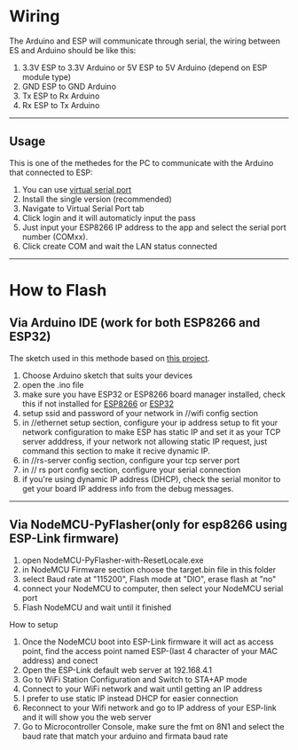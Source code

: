 Wiring
===
The Arduino and ESP will communicate through serial, the wiring between ES and Arduino should be like this:
1. 3.3V ESP to 3.3V Arduino  or 5V ESP to 5V Arduino (depend on ESP module type)
2. GND  ESP to GND  Arduino
3. Tx   ESP to Rx   Arduino
4. Rx   ESP to Tx   Arduino
---
Usage
---
This is one of the methedes for the PC to communicate with the Arduino that connected to ESP:
1. You can use [virtual serial port](<https://www.hw-group.com/software/hw-vsp3-virtual-serial-port>) 
2. Install the single version (recommended)
3. Navigate to Virtual Serial Port tab
4. Click login and it will automaticly input the pass
5. Just input your ESP8266 IP address to the app and select the serial port number (COMxx).
6. Click create COM and wait the LAN status connected
---
How to Flash
===
Via Arduino IDE (work for both ESP8266 and ESP32)
---
The sketch used in this methode based on [this project](<https://www.hackster.io/techbase_group/arduino-esp32-serial-port-to-tcp-converter-via-wifi-66d341>).
1. Choose Arduino sketch that suits your devices
2. open the .ino file
3. make sure you have ESP32 or ESP8266 board manager installed, check this if not installed for [ESP8266](<https://arduino-esp8266.readthedocs.io/en/latest/installing.html>) or [ESP32](<https://www.hackster.io/abdularbi17/how-to-install-esp32-board-in-arduino-ide-1cd571>)
4. setup ssid and password of your network in //wifi config section
5. in //ethernet setup section, configure your ip address setup to fit your network configuration to make ESP has static IP and set it as your TCP server adddress, if your network not allowing static IP request, just command this section to make it recive dynamic IP.
7. in //rs-server config section, configure your tcp server port
8. in // rs port config section, configure your serial connection
9. if you're using dynamic IP address (DHCP), check the serial monitor to get your board IP address info from the debug messages.
---

Via NodeMCU-PyFlasher(only for esp8266 using ESP-Link firmware)
---
1. open NodeMCU-PyFlasher-with-ResetLocale.exe
2. in NodeMCU Firmware section choose the target.bin file in this folder
3. select Baud rate at "115200", Flash mode at "DIO", erase flash at "no"
4. connect your NodeMCU to computer, then select your NodeMCU serial port
5. Flash NodeMCU and wait until it finished

How to setup
1. Once the NodeMCU boot into ESP-Link firmware it will act as access point, find the access point named ESP-(last 4 character of your MAC address) and conect
2. Open the ESP-Link default web server at 192.168.4.1
3. Go to WiFi Station Configuration and Switch to STA+AP mode
4. Connect to your WiFi network and wait until getting an IP address
5. I prefer to use static IP instead DHCP for easier connection
6. Reconnect to your Wifi network and go to IP address of your ESP-link and it will show you the web server
7. Go to Microcontroller Console, make sure the fmt on 8N1 and select the baud rate that match your arduino and firmata baud rate
